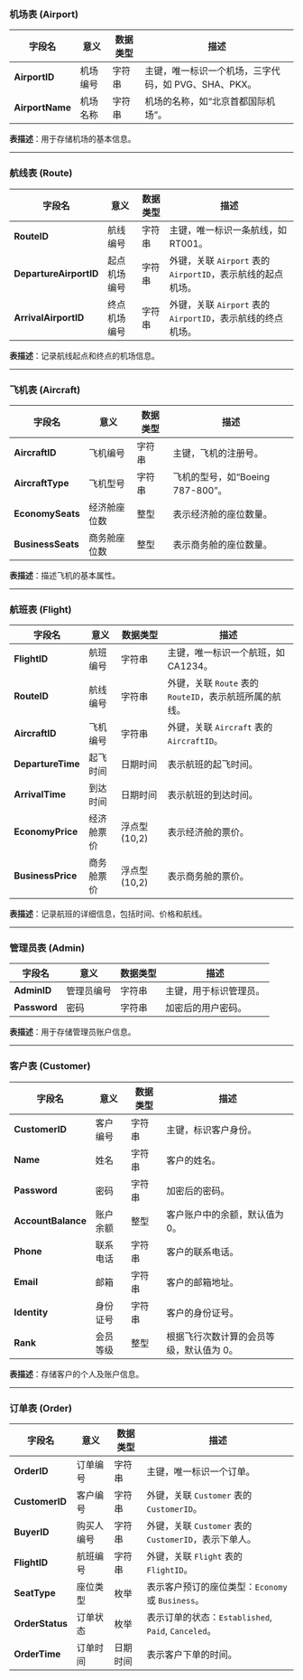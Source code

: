 
### 机场表 (Airport)

| **字段名**      | **意义**   | **数据类型** | **描述**                                                         |
|-----------------|------------|--------------|-------------------------------------------------------------------|
| **AirportID**   | 机场编号   | 字符串       | 主键，唯一标识一个机场，三字代码，如 PVG、SHA、PKX。              |
| **AirportName** | 机场名称   | 字符串       | 机场的名称，如“北京首都国际机场”。                                |

**表描述**：用于存储机场的基本信息。

---

### 航线表 (Route)

| **字段名**            | **意义**     | **数据类型** | **描述**                                                      |
|-----------------------|--------------|--------------|--------------------------------------------------------------|
| **RouteID**           | 航线编号     | 字符串       | 主键，唯一标识一条航线，如 RT001。                            |
| **DepartureAirportID**| 起点机场编号 | 字符串       | 外键，关联 `Airport` 表的 `AirportID`，表示航线的起点机场。    |
| **ArrivalAirportID**  | 终点机场编号 | 字符串       | 外键，关联 `Airport` 表的 `AirportID`，表示航线的终点机场。    |

**表描述**：记录航线起点和终点的机场信息。

---

### 飞机表 (Aircraft)

| **字段名**      | **意义**    | **数据类型** | **描述**                                           |
|-----------------|-------------|--------------|---------------------------------------------------|
| **AircraftID**  | 飞机编号    | 字符串       | 主键，飞机的注册号。                                |
| **AircraftType**| 飞机型号    | 字符串       | 飞机的型号，如“Boeing 787-800”。                   |
| **EconomySeats**| 经济舱座位数| 整型         | 表示经济舱的座位数量。                              |
| **BusinessSeats**| 商务舱座位数| 整型        | 表示商务舱的座位数量。                              |

**表描述**：描述飞机的基本属性。

---

### 航班表 (Flight)

| **字段名**      | **意义**       | **数据类型**   | **描述**                                                      |
|-----------------|----------------|----------------|--------------------------------------------------------------|
| **FlightID**    | 航班编号       | 字符串         | 主键，唯一标识一个航班，如 CA1234。                            |
| **RouteID**     | 航线编号       | 字符串         | 外键，关联 `Route` 表的 `RouteID`，表示航班所属的航线。         |
| **AircraftID**  | 飞机编号       | 字符串         | 外键，关联 `Aircraft` 表的 `AircraftID`。                      |
| **DepartureTime**| 起飞时间      | 日期时间       | 表示航班的起飞时间。                                          |
| **ArrivalTime** | 到达时间       | 日期时间       | 表示航班的到达时间。                                          |
| **EconomyPrice**| 经济舱票价     | 浮点型(10,2)   | 表示经济舱的票价。                                            |
| **BusinessPrice**| 商务舱票价    | 浮点型(10,2)   | 表示商务舱的票价。                                            |

**表描述**：记录航班的详细信息，包括时间、价格和航线。

---

### 管理员表 (Admin)

| **字段名**    | **意义** | **数据类型** | **描述**               |
|---------------|----------|--------------|------------------------|
| **AdminID**   | 管理员编号 | 字符串       | 主键，用于标识管理员。 |
| **Password**  | 密码      | 字符串       | 加密后的用户密码。      |

**表描述**：用于存储管理员账户信息。

---

### 客户表 (Customer)

| **字段名**      | **意义**      | **数据类型** | **描述**                                                  |
|-----------------|---------------|--------------|----------------------------------------------------------|
| **CustomerID**  | 客户编号      | 字符串       | 主键，标识客户身份。                                      |
| **Name**        | 姓名          | 字符串       | 客户的姓名。                                              |
| **Password**    | 密码          | 字符串       | 加密后的密码。                                            |
| **AccountBalance**| 账户余额    | 整型         | 客户账户中的余额，默认值为 0。                            |
| **Phone**       | 联系电话      | 字符串       | 客户的联系电话。                                          |
| **Email**       | 邮箱          | 字符串       | 客户的邮箱地址。                                          |
| **Identity**    | 身份证号      | 字符串       | 客户的身份证号。                                          |
| **Rank**        | 会员等级      | 整型         | 根据飞行次数计算的会员等级，默认值为 0。                  |

**表描述**：存储客户的个人及账户信息。

---

### 订单表 (Order)

| **字段名**      | **意义**      | **数据类型** | **描述**                                                     |
|-----------------|---------------|--------------|-------------------------------------------------------------|
| **OrderID**     | 订单编号      | 字符串       | 主键，唯一标识一个订单。                                      |
| **CustomerID**  | 客户编号      | 字符串       | 外键，关联 `Customer` 表的 `CustomerID`。                     |
| **BuyerID**     | 购买人编号    | 字符串       | 外键，关联 `Customer` 表的 `CustomerID`，表示下单人。          |
| **FlightID**    | 航班编号      | 字符串       | 外键，关联 `Flight` 表的 `FlightID`。                        |
| **SeatType**    | 座位类型      | 枚举         | 表示客户预订的座位类型：`Economy` 或 `Business`。              |
| **OrderStatus** | 订单状态      | 枚举         | 表示订单的状态：`Established`, `Paid`, `Canceled`。          |
| **OrderTime**   | 订单时间      | 日期时间     | 表示客户下单的时间。                                         |